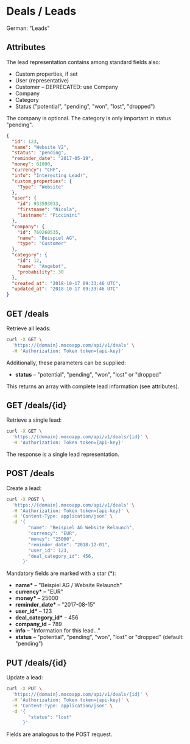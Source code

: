 # Deals / Leads

German: "Leads"

## Attributes

The lead representation contains among standard fields also:

- Custom properties, if set
- User (representative)
- Customer – DEPRECATED: use Company
- Company
- Category
- Status ("potential", "pending", "won", "lost", "dropped")

The company is optional. The category is only important in status "pending".

```json
{
  "id": 123,
  "name": "Website V2",
  "status": "pending",
  "reminder_date": "2017-05-19",
  "money": 61000,
  "currency": "CHF",
  "info": "Interesting Lead!",
  "custom_properties": {
    "Type": "Website"
  },
  "user": {
    "id": 933593033,
    "firstname": "Nicola",
    "lastname": "Piccinini"
  },
  "company": {
    "id": 760260535,
    "name": "Beispiel AG",
    "type": "Customer"
  },
  "category": {
    "id": 12,
    "name": "Angebot",
    "probability": 30
  },
  "created_at": "2018-10-17 09:33:46 UTC",
  "updated_at": "2018-10-17 09:33:46 UTC"
}
```

## GET /deals

Retrieve all leads:

```bash
curl -X GET \
  'https://{domain}.mocoapp.com/api/v1/deals' \
  -H 'Authorization: Token token={api-key}'
```

Additionally, these parameters can be supplied:

- **status** – "potential", "pending", "won", "lost" or "dropped"

This returns an array with complete lead information (see attributes).

## GET /deals/{id}

Retrieve a single lead:

```bash
curl -X GET \
  'https://{domain}.mocoapp.com/api/v1/deals/{id}' \
  -H 'Authorization: Token token={api-key}'
```

The response is a single lead representation.

## POST /deals

Create a lead:

```bash
curl -X POST \
  'https://{domain}.mocoapp.com/api/v1/deals' \
  -H 'Authorization: Token token={api-key}' \
  -H 'Content-Type: application/json' \
  -d '{
        "name": "Beispiel AG Website Relaunch",
        "currency": "EUR",
        "money": "25000",
        "reminder_date": "2018-12-01",
        "user_id": 123,
        "deal_category_id": 456,
      }'
```

Mandatory fields are marked with a star (\*):

- **name\*** – "Beispiel AG / Website Relaunch"
- **currency\*** – "EUR"
- **money\*** – 25000
- **reminder_date\*** – "2017-08-15"
- **user_id\*** – 123
- **deal_category_id\*** – 456
- **company_id** – 789
- **info** – "Information for this lead..."
- **status** – "potential", "pending", "won", "lost" or "dropped" (default: "pending")

## PUT /deals/{id}

Update a lead:

```bash
curl -X PUT \
  'https://{domain}.mocoapp.com/api/v1/deals/{id}' \
  -H 'Authorization: Token token={api-key}' \
  -H 'Content-Type: application/json' \
  -d '{
        "status": "lost"
      }'
```

Fields are analogous to the POST request.
